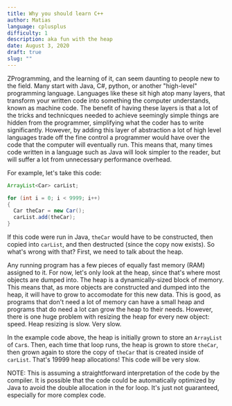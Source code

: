 ```yaml
---
title: Why you should learn C++
author: Matias
language: cplusplus
difficulty: 1
description: aka fun with the heap
date: August 3, 2020
draft: true
slug: ""
---
```

ZProgramming, and the learning of it, can seem daunting to people new to the field. Many start with Java, C#, python, or another "high-level" programming language. Languages like these sit high atop many layers, that transform your written code into something the computer understands, known as machine code. The benefit of having these layers is that a lot of the tricks and technicques needed to achieve seemingly simple things are hidden from the programmer, simplifying what the coder has to write significantly. However, by adding this layer of abstraction a lot of high level languages trade off the fine control a programmer would have over the code that the computer will eventually run. This means that, many times code written in a language such as Java will look simpler to the reader, but will suffer a lot from unnecessary performance overhead.

For example, let's take this code:

```java
ArrayList<Car> carList;

for (int i = 0; i < 9999; i++)
{
  Car theCar = new Car();
  carList.add(theCar);
}
```

If this code were run in Java, `theCar` would have to be constructed, then copied into `carList`, and then destructed (since the copy now exists). So what's wrong with that? First, we need to talk about the heap.

Any running program has a few pieces of equally fast memory (RAM) assigned to it. For now, let's only look at the heap, since that's where most objects are dumped into. The heap is a dynamically-sized block of memory. This means that, as more objects are constructed and dumped into the heap, it will have to grow to accomodate for this new data. This is good, as programs that don't need a lot of memory can have a small heap and programs that do need a lot can grow the heap to their needs. However, there is one huge problem with resizing the heap for every new object: speed. Heap resizing is slow. Very slow.

In the example code above, the heap is initially grown to store an `ArrayList` of `Car`s. Then, each time that loop runs, the heap is grown to store `theCar`, then grown again to store the copy of `theCar` that is created inside of `carList`. That's 19999 heap allocations! This code will be very slow.

NOTE: This is assuming a straightforward interpretation of the code by the compiler. It is possible that the code could be automatically optimized by Java to avoid the double allocation in the for loop. It's just not guaranteed, especially for more complex code.